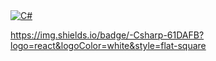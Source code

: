 <div>
  <a target="_blank" href = "C#"/>
    <img alt="C#" src="https://img.shields.io/badge/-Csharp-61DAFB?logo=csharp&logoColor=white&style=flat-square/logoWidth=30" />
  </a>
</div>


https://img.shields.io/badge/-Csharp-61DAFB?logo=react&logoColor=white&style=flat-square
